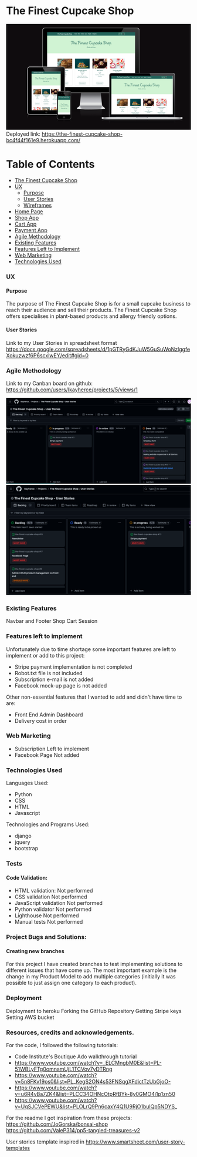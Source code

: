 

# The Finest Cupcake Shop
![AmIresponsiveCupcakeShop](readme_images/amiresponsivepp5.png)
Deployed link: https://the-finest-cupcake-shop-bc4f44f161e9.herokuapp.com/

# Table of Contents

- [The Finest Cupcake Shop](#the-finest-cupcake-shop)
- [UX](#ux)
    - [Purpose](#purpose)
    - [User Stories](#user-stories)
    - [Wireframes](#wireframes)
- [Home Page](#home-page)
- [Shop App](#shop-app)
- [Cart App](#cart-app)
- [Payment App](#payment-app)
- [Agile Methodology](#agile-methodology)
- [Existing Features](#existing-features)
- [Features Left to Implement](#features-left-to-implement)
- [Web Marketing](#web-marketing)
- [Technologies Used](#technologies-used)

### UX
#### Purpose
The purpose of The Finest Cupcake Shop is for a small cupcake business to reach their audience and sell their products. The Finest Cupcake Shop offers specialises in plant-based products and allergy friendly options.
#### User Stories
Link to my User Stories in spreadsheet format https://docs.google.com/spreadsheets/d/1pGTRyGdKJuW5GuSuWoNzlggfeXokuzwzf6P6scxlwEY/edit#gid=0 


### Agile Methodology
Link to my Canban board on github: https://github.com/users/Ikayherce/projects/5/views/1 

![UserStoriesSegment1](readme_images/user_stories1.png)
![UserStoriesSegment2](readme_images/user_stories2.png)


### Existing Features
Navbar and Footer
Shop
Cart
Session 

### Features left to implement
Unfortunately due to time shortage some important features are left to implement or add to this project:
- Stripe payment implementation is not completed
- Robot.txt file is not included
- Subscription e-mail is not added
- Facebook mock-up page is not added

Other non-essential features that I wanted to add and didn't have time to are:
- Front End Admin Dashboard
- Delivery cost in order

### Web Marketing
- Subscription
Left to implement
- Facebook Page
Not added

### Technologies Used
Languages Used: 
- Python
- CSS
- HTML
- Javascript 

Technologies and Programs Used:
- django
- jquery
- bootstrap


### Tests
#### Code Validation: 
- HTML validation:
Not performed
- CSS validation
Not performed
- JavaScript validation
Not performed
- Python validator
Not performed
- Lighthouse
Not performed
- Manual tests
Not performed

### Project Bugs and Solutions:
#### Creating new branches
For this project I have created branches to test implementing solutions to different issues that have come up. The most important example is the change in my Product Model to add multiple categories (initially it was possible to just assign one category to each product). 


### Deployment 
Deployment to heroku
Forking the GitHub Repository
Getting Stripe keys
Setting AWS bucket


### Resources, credits and acknowledgements. 
For the code, I followed the following tutorials: 

- Code Institute's Boutique Ado walkthrough tutorial
- https://www.youtube.com/watch?v=_ELCMngbM0E&list=PL-51WBLyFTg0omnamUjL1TCVov7yDTRng
- https://www.youtube.com/watch?v=5n8FKv19os0&list=PL_KegS2ON4s53FNSqgXFdictTzUbGjoO-
- https://www.youtube.com/watch?v=u6R4vBa7ZK4&list=PLCC34OHNcOtpRfBYk-8y0GMO4i1p1zn50
- https://www.youtube.com/watch?v=UqSJCVePEWU&list=PLOLrQ9Pn6caxY4Q1U9RjO1bulQp5NDYS_


For the readme I got inspiration from these projects: 
https://github.com/JoGorska/bonsai-shop
https://github.com/ValeP314/pp5-tangled-treasures-v2

User stories template inspired in https://www.smartsheet.com/user-story-templates


